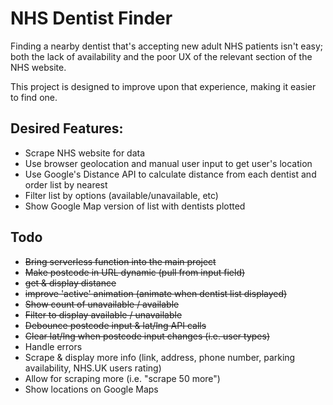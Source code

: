 # NHS Dentist Finder

Finding a nearby dentist that's accepting new adult NHS patients isn't easy; both the lack of availability and the poor UX of the relevant section of the NHS website.

This project is designed to improve upon that experience, making it easier to find one.

## Desired Features:

- Scrape NHS website for data
- Use browser geolocation and manual user input to get user's location
- Use Google's Distance API to calculate distance from each dentist and order list by nearest
- Filter list by options (available/unavailable, etc)
- Show Google Map version of list with dentists plotted

## Todo

- ~~Bring serverless function into the main project~~
- ~~Make postcode in URL dynamic (pull from input field)~~
- ~~get & display distance~~
- ~~improve 'active' animation (animate when dentist list displayed)~~
- ~~Show count of unavailable / available~~
- ~~Filter to display available / unavailable~~
- ~~Debounce postcode input & lat/lng API calls~~
- ~~Clear lat/lng when postcode input changes (i.e. user types)~~
- Handle errors
- Scrape & display more info (link, address, phone number, parking availability, NHS.UK users rating)
- Allow for scraping more (i.e. "scrape 50 more")
- Show locations on Google Maps
